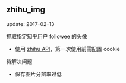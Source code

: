 ## zhihu_img

update: 2017-02-13

抓取指定知乎用户 followee 的头像

* 使用 [zhihu API](https://github.com/syaning/zhihuapi-py)，第一次使用前需配置 cookie

待解决问题

* 保存图片分辨率过低